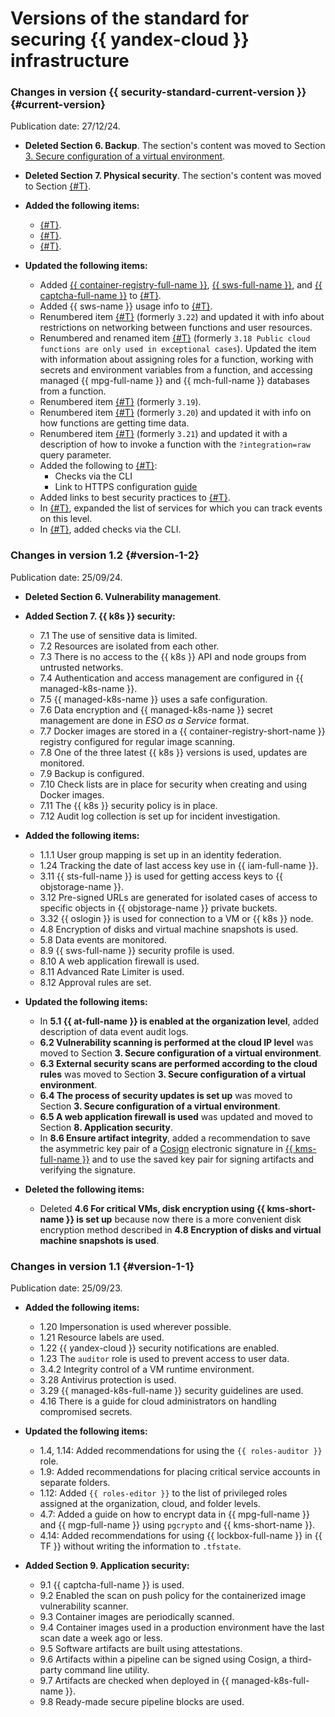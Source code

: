 # Versions of the standard for securing {{ yandex-cloud }} infrastructure

### Changes in version {{ security-standard-current-version }} {#current-version}

Publication date: 27/12/24.

* **Deleted Section 6. Backup**. The section's content was moved to Section [3. Secure configuration of a virtual environment](../../../security/standard/virtualenv-safe-config.md#backup).

* **Deleted Section 7. Physical security**. The section's content was moved to Section [{#T}](../../../security/standard/index.md#intro).

* **Added the following items:**
    * [{#T}](../../../security/standard/authentication.md#api-key-scopes).
    * [{#T}](../../../security/standard/authentication.md#key-usage-control).
    * [{#T}](../../../security/standard/authentication.md#ciem-access-control).

* **Updated the following items:**
    * Added [{{ container-registry-full-name }}](../../../container-registry/), [{{ sws-full-name }}](../../../smartwebsecurity/), and [{{ captcha-full-name }}](../../../smartcaptcha/) to [{#T}](../../../security/standard/index.md#application).
    * Added {{ sws-name }} usage info to [{#T}](../../../security/standard/network-security.md#ddos-protection).
    * Renumbered item [{#T}](../../../security/standard/virtualenv-safe-config.md#vpc-functions) (formerly `3.22`) and updated it with info about restrictions on networking between functions and user resources.
    * Renumbered and renamed item [{#T}](../../../security/standard/virtualenv-safe-config.md#function-access-and-env) (formerly `3.18 Public cloud functions are only used in exceptional cases`). Updated the item with information about assigning roles for a function, working with secrets and environment variables from a function, and accessing managed {{ mpg-full-name }} and {{ mch-full-name }} databases from a function.
    * Renumbered item [{#T}](../../../security/standard/virtualenv-safe-config.md#side-channel-attacks) (formerly `3.19`).
    * Renumbered item [{#T}](../../../security/standard/virtualenv-safe-config.md#ntp-functions) (formerly `3.20`) and updated it with info on how functions are getting time data.
    * Renumbered item [{#T}](../../../security/standard/virtualenv-safe-config.md#http-functions) (formerly `3.21`) and updated it with a description of how to invoke a function with the `?integration=raw` query parameter.
    * Added the following to [{#T}](../../../security/standard/encryption.md#storage-https):
        * Checks via the CLI
        * Link to HTTPS configuration [guide](../../../storage/operations/hosting/certificate.md)
    * Added links to best security practices to [{#T}](../../../security/standard/audit-logs.md#hardering).
    * In [{#T}](../../../security/standard/audit-logs.md#data-plane-events), expanded the list of services for which you can track events on this level.
    * In [{#T}](../../../security/standard/app-security.md#use-sws), added checks via the CLI.

### Changes in version 1.2 {#version-1-2}

Publication date: 25/09/24.

* **Deleted Section 6. Vulnerability management**.

* **Added Section 7. {{ k8s }} security:**
    * 7.1 The use of sensitive data is limited.
    * 7.2 Resources are isolated from each other.
    * 7.3 There is no access to the {{ k8s }} API and node groups from untrusted networks.
    * 7.4 Authentication and access management are configured in {{ managed-k8s-name }}.
    * 7.5 {{ managed-k8s-name }} uses a safe configuration.
    * 7.6 Data encryption and {{ managed-k8s-name }} secret management are done in _ESO as a Service_ format.
    * 7.7 Docker images are stored in a {{ container-registry-short-name }} registry configured for regular image scanning.
    * 7.8 One of the three latest {{ k8s }} versions is used, updates are monitored.
    * 7.9 Backup is configured.
    * 7.10 Check lists are in place for security when creating and using Docker images.
    * 7.11 The {{ k8s }} security policy is in place.
    * 7.12 Audit log collection is set up for incident investigation.

* **Added the following items:**
    * 1.1.1 User group mapping is set up in an identity federation.
    * 1.24 Tracking the date of last access key use in {{ iam-full-name }}.
    * 3.11 {{ sts-full-name }} is used for getting access keys to {{ objstorage-name }}.
    * 3.12 Pre-signed URLs are generated for isolated cases of access to specific objects in {{ objstorage-name }} private buckets.
    * 3.32 {{ oslogin }} is used for connection to a VM or {{ k8s }} node.
    * 4.8 Encryption of disks and virtual machine snapshots is used.
    * 5.8 Data events are monitored.
    * 8.9 {{ sws-full-name }} security profile is used.
    * 8.10 A web application firewall is used.
    * 8.11 Advanced Rate Limiter is used.
    * 8.12 Approval rules are set.

* **Updated the following items:**
    * In **5.1 {{ at-full-name }} is enabled at the organization level**, added description of data event audit logs.
    * **6.2 Vulnerability scanning is performed at the cloud IP level** was moved to Section **3. Secure configuration of a virtual environment**.
    * **6.3 External security scans are performed according to the cloud rules** was moved to Section **3. Secure configuration of a virtual environment**.
    * **6.4 The process of security updates is set up** was moved to Section **3. Secure configuration of a virtual environment**.
    * **6.5 A web application firewall is used** was updated and moved to Section **8. Application security**.
    * In **8.6 Ensure artifact integrity**, added a recommendation to save the asymmetric key pair of a [Cosign](https://github.com/sigstore/cosign) electronic signature in [{{ kms-full-name }}](../../../kms/quickstart/index.md) and to use the saved key pair for signing artifacts and verifying the signature.

* **Deleted the following items:**
    * Deleted **4.6 For critical VMs, disk encryption using {{ kms-short-name }} is set up** because now there is a more convenient disk encryption method described in **4.8 Encryption of disks and virtual machine snapshots is used**.

### Changes in version 1.1 {#version-1-1}

Publication date: 25/09/23.

* **Added the following items:**
    * 1.20 Impersonation is used wherever possible.
    * 1.21 Resource labels are used.
    * 1.22 {{ yandex-cloud }} security notifications are enabled.
    * 1.23 The `auditor` role is used to prevent access to user data.
    * 3.4.2 Integrity control of a VM runtime environment.
    * 3.28 Antivirus protection is used.
    * 3.29 {{ managed-k8s-full-name }} security guidelines are used.
    * 4.16 There is a guide for cloud administrators on handling compromised secrets.

* **Updated the following items:**
    * 1.4, 1.14: Added recommendations for using the `{{ roles-auditor }}` role.
    * 1.9: Added recommendations for placing critical service accounts in separate folders.
    * 1.12: Added `{{ roles-editor }}` to the list of privileged roles assigned at the organization, cloud, and folder levels.
    * 4.7: Added a guide on how to encrypt data in {{ mpg-full-name }} and {{ mgp-full-name }} using `pgcrypto` and {{ kms-short-name }}.
    * 4.14: Added recommendations for using {{ lockbox-full-name }} in {{ TF }} without writing the information to `.tfstate`.


* **Added Section 9. Application security:**
    * 9.1 {{ captcha-full-name }} is used.
    * 9.2 Enabled the scan on push policy for the containerized image vulnerability scanner.
    * 9.3 Container images are periodically scanned.
    * 9.4 Container images used in a production environment have the last scan date a week ago or less.
    * 9.5 Software artifacts are built using attestations.
    * 9.6 Artifacts within a pipeline can be signed using Cosign, a third-party command line utility.
    * 9.7 Artifacts are checked when deployed in {{ managed-k8s-full-name }}.
    * 9.8 Ready-made secure pipeline blocks are used.
